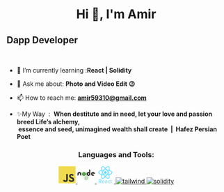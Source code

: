 <h1 align="center">Hi 👋, I'm Amir</h1>
<h2 align="left">Dapp Developer</h2>
</br>

- 🌱 I’m currently learning :**React | Solidity**

- 💬 Ask me about: **Photo and Video Edit 😉**

- 📫 How to reach me: **amir59310@gmail.com**

- ✨My Way &nbsp;:&nbsp;  **When destitute and in need, let your love and passion breed Life’s alchemy,  <br>&nbsp;essence and seed, unimagined wealth shall create&nbsp;&nbsp;|&nbsp; Hafez Persian Poet**

<p align="left">
</p>

<h3 align="center">Languages and Tools:</h3>

<p align="center" > <a href="https://developer.mozilla.org/en-US/docs/Web/JavaScript" target="_blank" rel="noreferrer"> <img src="https://raw.githubusercontent.com/devicons/devicon/master/icons/javascript/javascript-original.svg" alt="javascript" width="40" height="40"/> </a> <a href="https://nodejs.org" target="_blank" rel="noreferrer"> <img src="https://raw.githubusercontent.com/devicons/devicon/master/icons/nodejs/nodejs-original-wordmark.svg" alt="nodejs" width="40" height="40"/> </a> <a href="https://reactjs.org/" target="_blank" rel="noreferrer"> <img src="https://raw.githubusercontent.com/devicons/devicon/master/icons/react/react-original-wordmark.svg" alt="react" width="40" height="40"/> </a> <a href="https://tailwindcss.com/" target="_blank" rel="noreferrer"> <img src="https://www.vectorlogo.zone/logos/tailwindcss/tailwindcss-icon.svg" alt="tailwind" width="40" height="40"/> </a> <a href="https://soliditylang.org/" target="_blank" rel="noreferrer"> <img src="https://www.svgrepo.com/show/374088/solidity.svg" alt="solidity" width="40" height="40"/> </a> </p>
